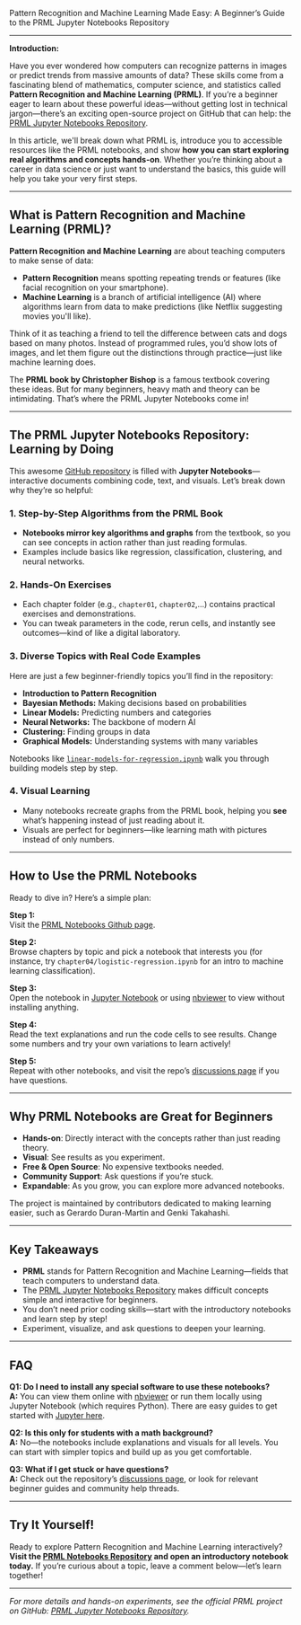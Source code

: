 Pattern Recognition and Machine Learning Made Easy: A Beginner’s Guide to the PRML Jupyter Notebooks Repository

---

**Introduction:**

Have you ever wondered how computers can recognize patterns in images or predict trends from massive amounts of data? These skills come from a fascinating blend of mathematics, computer science, and statistics called **Pattern Recognition and Machine Learning (PRML)**. If you’re a beginner eager to learn about these powerful ideas—without getting lost in technical jargon—there’s an exciting open-source project on GitHub that can help: the [PRML Jupyter Notebooks Repository](https://github.com/gerdm/prml).

In this article, we'll break down what PRML is, introduce you to accessible resources like the PRML notebooks, and show **how you can start exploring real algorithms and concepts hands-on**. Whether you’re thinking about a career in data science or just want to understand the basics, this guide will help you take your very first steps.

---

## What is Pattern Recognition and Machine Learning (PRML)?

**Pattern Recognition and Machine Learning** are about teaching computers to make sense of data:  
- **Pattern Recognition** means spotting repeating trends or features (like facial recognition on your smartphone).
- **Machine Learning** is a branch of artificial intelligence (AI) where algorithms learn from data to make predictions (like Netflix suggesting movies you'll like).

Think of it as teaching a friend to tell the difference between cats and dogs based on many photos. Instead of programmed rules, you’d show lots of images, and let them figure out the distinctions through practice—just like machine learning does.

The **PRML book by Christopher Bishop** is a famous textbook covering these ideas. But for many beginners, heavy math and theory can be intimidating. That’s where the PRML Jupyter Notebooks come in!

---

## The PRML Jupyter Notebooks Repository: Learning by Doing

This awesome [GitHub repository](https://github.com/gerdm/prml) is filled with **Jupyter Notebooks**—interactive documents combining code, text, and visuals. Let’s break down why they’re so helpful:

### 1. Step-by-Step Algorithms from the PRML Book

- **Notebooks mirror key algorithms and graphs** from the textbook, so you can see concepts in action rather than just reading formulas.
- Examples include basics like regression, classification, clustering, and neural networks.

### 2. Hands-On Exercises

- Each chapter folder (e.g., `chapter01`, `chapter02`,...) contains practical exercises and demonstrations.
- You can tweak parameters in the code, rerun cells, and instantly see outcomes—kind of like a digital laboratory.

### 3. Diverse Topics with Real Code Examples

Here are just a few beginner-friendly topics you’ll find in the repository:
- **Introduction to Pattern Recognition**
- **Bayesian Methods:** Making decisions based on probabilities
- **Linear Models:** Predicting numbers and categories
- **Neural Networks:** The backbone of modern AI
- **Clustering:** Finding groups in data
- **Graphical Models:** Understanding systems with many variables

Notebooks like [`linear-models-for-regression.ipynb`](https://github.com/gerdm/prml/blob/master/chapter03/linear-models-for-regression.ipynb) walk you through building models step by step.

### 4. Visual Learning

- Many notebooks recreate graphs from the PRML book, helping you **see** what’s happening instead of just reading about it.
- Visuals are perfect for beginners—like learning math with pictures instead of only numbers.

---

## How to Use the PRML Notebooks

Ready to dive in? Here’s a simple plan:

**Step 1:**  
Visit the [PRML Notebooks Github page](https://github.com/gerdm/prml).

**Step 2:**  
Browse chapters by topic and pick a notebook that interests you (for instance, try `chapter04/logistic-regression.ipynb` for an intro to machine learning classification).

**Step 3:**  
Open the notebook in [Jupyter Notebook](https://jupyter.org/) or using [nbviewer](https://nbviewer.org/) to view without installing anything.

**Step 4:**  
Read the text explanations and run the code cells to see results. Change some numbers and try your own variations to learn actively!

**Step 5:**  
Repeat with other notebooks, and visit the repo’s [discussions page](https://github.com/gerdm/prml/discussions) if you have questions.

---

## Why PRML Notebooks are Great for Beginners

- **Hands-on**: Directly interact with the concepts rather than just reading theory.
- **Visual**: See results as you experiment.
- **Free & Open Source**: No expensive textbooks needed.
- **Community Support**: Ask questions if you’re stuck.
- **Expandable**: As you grow, you can explore more advanced notebooks.

The project is maintained by contributors dedicated to making learning easier, such as Gerardo Duran-Martin and Genki Takahashi.

---

## Key Takeaways

- **PRML** stands for Pattern Recognition and Machine Learning—fields that teach computers to understand data.
- The [PRML Jupyter Notebooks Repository](https://github.com/gerdm/prml) makes difficult concepts simple and interactive for beginners.
- You don’t need prior coding skills—start with the introductory notebooks and learn step by step!
- Experiment, visualize, and ask questions to deepen your learning.

---

## FAQ

**Q1: Do I need to install any special software to use these notebooks?**  
**A:** You can view them online with [nbviewer](https://nbviewer.org/) or run them locally using Jupyter Notebook (which requires Python). There are easy guides to get started with [Jupyter here](https://jupyter.org/install).

**Q2: Is this only for students with a math background?**  
**A:** No—the notebooks include explanations and visuals for all levels. You can start with simpler topics and build up as you get comfortable.

**Q3: What if I get stuck or have questions?**  
**A:** Check out the repository’s [discussions page](https://github.com/gerdm/prml/discussions), or look for relevant beginner guides and community help threads.

---

## Try It Yourself!

Ready to explore Pattern Recognition and Machine Learning interactively?  
**Visit the [PRML Notebooks Repository](https://github.com/gerdm/prml) and open an introductory notebook today.** If you’re curious about a topic, leave a comment below—let’s learn together!

---

*For more details and hands-on experiments, see the official PRML project on GitHub: [PRML Jupyter Notebooks Repository](https://github.com/gerdm/prml).*